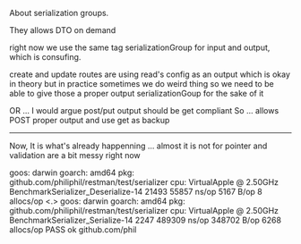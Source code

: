 About serialization groups.

They allows DTO on demand

right now we use the same tag serializationGroup for input and output,
which is consufing.

create and update routes are using read's config as an output
which is okay in theory but in practice sometimes we do weird thing
so we need to be able to give those a proper output serializationGoup for the sake of it

OR ...
I would argue post/put output should be get compliant
So ...
allows POST proper output and use get as backup


___________
Now, It is what's already happenning ... almost
it is not for pointer
and validation are a bit messy right now

goos: darwin
goarch: amd64
pkg: github.com/philiphil/restman/test/serializer
cpu: VirtualApple @ 2.50GHz
BenchmarkSerializer_Deserialize-14    	   21493	     55857 ns/op	    5167 B/op	       8 allocs/op
<.>
goos: darwin
goarch: amd64
pkg: github.com/philiphil/restman/test/serializer
cpu: VirtualApple @ 2.50GHz
BenchmarkSerializer_Serialize-14    	    2247	    489309 ns/op	  348702 B/op	    6268 allocs/op
PASS
ok  	github.com/phil